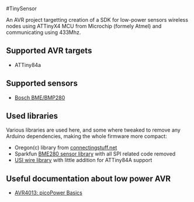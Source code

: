 #TinySensor

An AVR project targetting creation of a SDK for low-power sensors wireless nodes using ATTinyX4 MCU from Microchip (formely Atmel) 
and communicating using 433Mhz.

## Supported AVR targets
* ATTiny84a

## Supported sensors
* [Bosch BME/BMP280](https://www.bosch-sensortec.com/bst/products/all_products/bme280)

## Used libraries
Various libraries are used here, and some where tweaked to remove any Arduino dependencies, making the whole firmware more compact:
* Oregon(c) library from [connectingstuff.net](http://www.connectingstuff.net/blog/encodage-protocoles-oregon-scientific-sur-arduino/)
* Sparkfun [BME280 sensor library](https://github.com/sparkfun/SparkFun_BME280_Arduino_Library) with all SPI related code removed
* [USI wire library](https://github.com/puuu/USIWire.git) with little addition for ATTiny84A support


## Useful documentation about low power AVR
* [AVR4013: picoPower Basics](http://www.microchip.com/downloads/en/AppNotes/doc8349.pdf)
